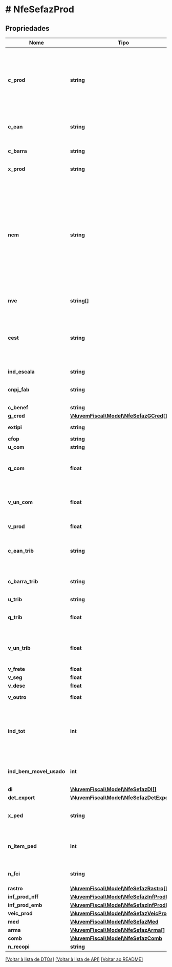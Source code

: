 # # NfeSefazProd

## Propriedades

Nome | Tipo | Descrição | Comentários
------------ | ------------- | ------------- | -------------
**c_prod** | **string** | Código do produto ou serviço. Preencher com CFOP caso se trate de itens não relacionados com mercadorias/produto e que o contribuinte não possua codificação própria  Formato ”CFOP9999”. |
**c_ean** | **string** | GTIN (Global Trade Item Number) do produto, antigo código EAN ou código de barras. |
**c_barra** | **string** | Codigo de barras diferente do padrão GTIN. | [optional]
**x_prod** | **string** | Descrição do produto ou serviço. |
**ncm** | **string** | Código NCM (8 posições), será permitida a informação do gênero (posição do capítulo do NCM) quando a operação não for de comércio exterior (importação/exportação) ou o produto não seja tributado pelo IPI. Em caso de item de serviço ou item que não tenham produto (Ex. transferência de crédito, crédito do ativo imobilizado, etc.), informar o código 00 (zeros) (v2.0). |
**nve** | **string[]** | Nomenclatura de Valor aduaneio e Estatístico. | [optional]
**cest** | **string** | Codigo especificador da Substuicao Tributaria - CEST, que identifica a mercadoria sujeita aos regimes de  substituicao tributária e de antecipação do recolhimento  do imposto. | [optional]
**ind_escala** | **string** |  | [optional]
**cnpj_fab** | **string** | CNPJ do Fabricante da Mercadoria, obrigatório para produto em escala NÃO relevante. | [optional]
**c_benef** | **string** |  | [optional]
**g_cred** | [**\NuvemFiscal\Model\NfeSefazGCred[]**](NfeSefazGCred.md) |  | [optional]
**extipi** | **string** | Código EX TIPI (3 posições). | [optional]
**cfop** | **string** | Cfop. |
**u_com** | **string** | Unidade comercial. |
**q_com** | **float** | Quantidade Comercial  do produto, alterado para aceitar de 0 a 4 casas decimais e 11 inteiros. |
**v_un_com** | **float** | Valor unitário de comercialização  - alterado para aceitar 0 a 10 casas decimais e 11 inteiros. |
**v_prod** | **float** | Valor bruto do produto ou serviço. |
**c_ean_trib** | **string** | GTIN (Global Trade Item Number) da unidade tributável, antigo código EAN ou código de barras. |
**c_barra_trib** | **string** | Código de barras da unidade tributável diferente do padrão GTIN. | [optional]
**u_trib** | **string** | Unidade Tributável. |
**q_trib** | **float** | Quantidade Tributável - alterado para aceitar de 0 a 4 casas decimais e 11 inteiros. |
**v_un_trib** | **float** | Valor unitário de tributação - alterado para aceitar 0 a 10 casas decimais e 11 inteiros. |
**v_frete** | **float** | Valor Total do Frete. | [optional]
**v_seg** | **float** | Valor Total do Seguro. | [optional]
**v_desc** | **float** | Valor do Desconto. | [optional]
**v_outro** | **float** | Outras despesas acessórias. | [optional]
**ind_tot** | **int** | Este campo deverá ser preenchido com:  * 0 - o valor do item (vProd) não compõe o valor total da NF-e (vProd)  * 1 - o valor do item (vProd) compõe o valor total da NF-e (vProd) |
**ind_bem_movel_usado** | **int** | Indicador de fornecimento de bem móvel usado: 1-Bem Móvel Usado. | [optional]
**di** | [**\NuvemFiscal\Model\NfeSefazDI[]**](NfeSefazDI.md) |  | [optional]
**det_export** | [**\NuvemFiscal\Model\NfeSefazDetExport[]**](NfeSefazDetExport.md) |  | [optional]
**x_ped** | **string** | pedido de compra - Informação de interesse do emissor para controle do B2B. | [optional]
**n_item_ped** | **int** | Número do Item do Pedido de Compra - Identificação do número do item do pedido de Compra. | [optional]
**n_fci** | **string** | Número de controle da FCI - Ficha de Conteúdo de Importação. | [optional]
**rastro** | [**\NuvemFiscal\Model\NfeSefazRastro[]**](NfeSefazRastro.md) |  | [optional]
**inf_prod_nff** | [**\NuvemFiscal\Model\NfeSefazInfProdNFF**](NfeSefazInfProdNFF.md) |  | [optional]
**inf_prod_emb** | [**\NuvemFiscal\Model\NfeSefazInfProdEmb**](NfeSefazInfProdEmb.md) |  | [optional]
**veic_prod** | [**\NuvemFiscal\Model\NfeSefazVeicProd**](NfeSefazVeicProd.md) |  | [optional]
**med** | [**\NuvemFiscal\Model\NfeSefazMed**](NfeSefazMed.md) |  | [optional]
**arma** | [**\NuvemFiscal\Model\NfeSefazArma[]**](NfeSefazArma.md) |  | [optional]
**comb** | [**\NuvemFiscal\Model\NfeSefazComb**](NfeSefazComb.md) |  | [optional]
**n_recopi** | **string** | Número do RECOPI. | [optional]

[[Voltar à lista de DTOs]](../../README.md#models) [[Voltar à lista de API]](../../README.md#endpoints) [[Voltar ao README]](../../README.md)

